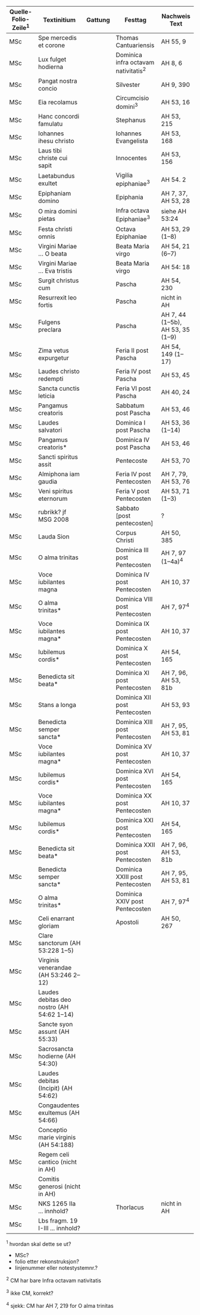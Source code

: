 | Quelle-Folio-Zeile<sup>1</sup> | Textinitium | Gattung | Festtag | Nachweis Text |
|--|--|--|--|--|
|MSc| Spe mercedis et corone || Thomas Cantuariensis | AH 55, 9 |
|MSc| Lux fulget hodierna || Dominica infra octavam nativitatis<sup>2</sup> | AH 8, 6 |
|MSc| Pangat nostra concio || Silvester | AH 9, 390 |
|MSc| Eia recolamus || Circumcisio domini<sup>3</sup> | AH 53, 16 |
|MSc| Hanc concordi famulatu || Stephanus | AH 53, 215 |
|MSc| Iohannes ihesu christo || Iohannes Evangelista | AH 53, 168 |
|MSc| Laus tibi christe cui sapit || Innocentes | AH 53, 156 | 
|MSc| Laetabundus exultet || Vigilia epiphaniae<sup>3</sup> | AH 54. 2 |
|MSc| Epiphaniam domino || Epiphania | AH 7, 37, AH 53, 28 |
|MSc| O mira domini pietas || Infra octava Epiphaniae<sup>3</sup> | siehe AH 53:24 |
|MSc| Festa christi omnis || Octava Epiphaniae | AH 53, 29 (1–8) |
|MSc| Virgini Mariae … O beata || Beata Maria virgo | AH 54, 21 (6–7) |
|MSc| Virgini Mariae … Eva tristis || Beata Maria virgo | AH 54: 18 |
|MSc| Surgit christus cum || Pascha | AH 54, 230 |
|MSc| Resurrexit leo fortis || Pascha | nicht in AH |
|MSc| Fulgens preclara || Pascha | AH 7, 44 (1–5b), AH 53, 35 (1–9) |
|MSc| Zima vetus expurgetur || Feria II post Pascha | AH 54, 149 (1–17) |
|MSc| Laudes christo redempti || Feria IV post Pascha | AH 53, 45 |
|MSc| Sancta cunctis leticia || Feria VI post Pascha | AH 40, 24 |
|MSc| Pangamus creatoris || Sabbatum post Pascha | AH 53, 46 |
|MSc| Laudes salvatori || Dominica I post Pascha | AH 53, 36 (1–14) |
|MSc| Pangamus creatoris* || Dominica IV post Pascha | AH 53, 46 |
|MSc| Sancti spiritus assit || Pentecoste | AH 53, 70 |
|MSc| Almiphona iam gaudia || Feria IV post Pentecosten | AH 7, 79, AH 53, 76 |
|MSc| Veni spiritus eternorum || Feria V post Pentecosten | AH 53, 71 (1–3) |
|MSc| rubrikk? jf MSG 2008 || Sabbato [post pentecosten] | ? |
|MSc| Lauda Sion || Corpus Christi | AH 50, 385 |
|MSc| O alma trinitas || Dominica III post Pentecosten | AH 7, 97 (1–4a)<sup>4</sup> |
|MSc| Voce iubilantes magna || Dominica IV post Pentecosten | AH 10, 37 |
|MSc| O alma trinitas* || Dominica VIII post Pentecosten | AH 7, 97<sup>4</sup> |
|MSc| Voce iubilantes magna* || Dominica IX post Pentecosten | AH 10, 37 |
|MSc| Iubilemus cordis* || Dominica X post Pentecosten | AH 54, 165 |
|MSc| Benedicta sit beata* || Dominica XI post Pentecosten | AH 7, 96, AH 53, 81b |
|MSc| Stans a longa || Dominica XII post Pentecosten | AH 53, 93 |
|MSc| Benedicta semper sancta* || Dominica XIII post Pentecosten | AH 7, 95, AH 53, 81 |
|MSc| Voce iubilantes magna* || Dominica XV post Pentecosten | AH 10, 37 |
|MSc| Iubilemus cordis* || Dominica XVI post Pentecosten | AH 54, 165 |
|MSc| Voce iubilantes magna* || Dominica XX post Pentecosten | AH 10, 37 |
|MSc| Iubilemus cordis* || Dominica XXI post Pentecosten | AH 54, 165 |
|MSc| Benedicta sit beata* || Dominica XXII post Pentecosten | AH 7, 96, AH 53, 81b |
|MSc| Benedicta semper sancta* || Dominica XXIII post Pentecosten | AH 7, 95, AH 53, 81 |
|MSc| O alma trinitas* || Dominica XXIV post Pentecosten | AH 7, 97<sup>4</sup> |
|MSc| Celi enarrant gloriam || Apostoli | AH 50, 267 |
|MSc| Clare sanctorum (AH 53:228 1–5)
|MSc| Virginis venerandae (AH 53:246 2–12)
|MSc| Laudes debitas deo nostro (AH 54:62 1–14)
|MSc| Sancte syon assunt (AH 55:33)
|MSc| Sacrosancta hodierne (AH 54:30)
|MSc| Laudes debitas (Incipit) (AH 54:62)
|MSc| Congaudentes exultemus (AH 54:66)
|MSc| Conceptio marie virginis (AH 54:188)
|MSc| Regem celi cantico (nicht in AH)
|MSc| Comitis generosi (nicht in AH)
|MSc| NKS 1265 IIa ... innhold? || Thorlacus | nicht in AH |
|MSc| Lbs fragm. 19 I-III ... innhold? |



<sup>1</sup> hvordan skal dette se ut?
- MSc?
- folio etter rekonstruksjon?
- linjenummer eller notestystemnr.?

 <sup>2</sup> CM har bare Infra octavam nativitatis
 
 <sup>3</sup> ikke CM, korrekt?
 
 <sup>4</sup> sjekk: CM har AH 7, 219 for O alma trinitas






